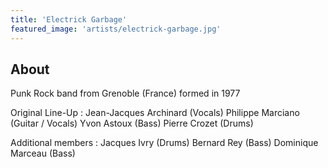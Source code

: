 ```yaml
---
title: 'Electrick Garbage'
featured_image: 'artists/electrick-garbage.jpg'
---
```


## About

Punk Rock band from Grenoble (France) formed in 1977

Original Line-Up :
Jean-Jacques Archinard (Vocals)
Philippe Marciano (Guitar / Vocals)
Yvon Astoux (Bass)
Pierre Crozet (Drums)

Additional members :
Jacques Ivry (Drums)
Bernard Rey (Bass)
Dominique Marceau (Bass)

